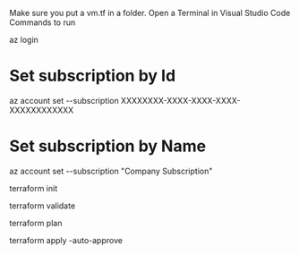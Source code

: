Make sure you put a vm.tf in a folder.
Open a Terminal in Visual Studio Code
Commands to run 

az login 

# Set subscription by Id
az account set --subscription XXXXXXXX-XXXX-XXXX-XXXX-XXXXXXXXXXXX

# Set subscription by Name
az account set --subscription "Company Subscription"

terraform init

terraform validate

terraform plan

terraform apply -auto-approve
